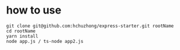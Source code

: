 # how to use

```
git clone git@github.com:hchuzhong/express-starter.git rootName
cd rootName
yarn install
node app.js / ts-node app2.js
```
